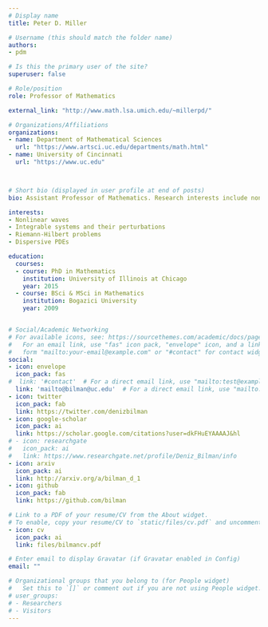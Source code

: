 ```yaml
---
# Display name
title: Peter D. Miller

# Username (this should match the folder name)
authors:
- pdm

# Is this the primary user of the site?
superuser: false

# Role/position
role: Professor of Mathematics

external_link: "http://www.math.lsa.umich.edu/~millerpd/"

# Organizations/Affiliations
organizations:
- name: Department of Mathematical Sciences
  url: "https://www.artsci.uc.edu/departments/math.html"
- name: University of Cincinnati
  url: "https://www.uc.edu"



# Short bio (displayed in user profile at end of posts)
bio: Assistant Professor of Mathematics. Research interests include nonlinear waves, Riemann-Hilbert problems.

interests:
- Nonlinear waves
- Integrable systems and their perturbations
- Riemann-Hilbert problems
- Dispersive PDEs

education:
  courses:
  - course: PhD in Mathematics
    institution: University of Illinois at Chicago
    year: 2015
  - course: BSci & MSci in Mathematics
    institution: Bogazici University
    year: 2009


# Social/Academic Networking
# For available icons, see: https://sourcethemes.com/academic/docs/page-builder/#icons
#   For an email link, use "fas" icon pack, "envelope" icon, and a link in the
#   form "mailto:your-email@example.com" or "#contact" for contact widget.
social:
- icon: envelope
  icon_pack: fas
#  link: '#contact'  # For a direct email link, use "mailto:test@example.org".
  link: 'mailto@bilman@uc.edu'  # For a direct email link, use "mailto:test@example.org".
- icon: twitter
  icon_pack: fab
  link: https://twitter.com/denizbilman
- icon: google-scholar
  icon_pack: ai
  link: https://scholar.google.com/citations?user=dkFHuEYAAAAJ&hl
# - icon: researchgate
#   icon_pack: ai
#   link: https://www.researchgate.net/profile/Deniz_Bilman/info
- icon: arxiv
  icon_pack: ai
  link: http://arxiv.org/a/bilman_d_1
- icon: github
  icon_pack: fab
  link: https://github.com/bilman

# Link to a PDF of your resume/CV from the About widget.
# To enable, copy your resume/CV to `static/files/cv.pdf` and uncomment the lines below.
- icon: cv
  icon_pack: ai
  link: files/bilmancv.pdf

# Enter email to display Gravatar (if Gravatar enabled in Config)
email: ""

# Organizational groups that you belong to (for People widget)
#   Set this to `[]` or comment out if you are not using People widget.
# user_groups:
# - Researchers
# - Visitors
---
```

